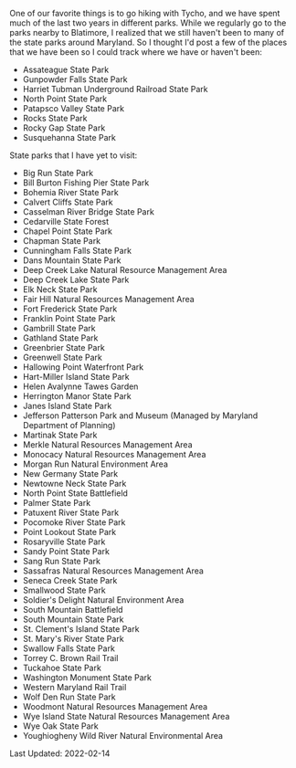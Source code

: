 One of our favorite things is to go hiking with Tycho, and we have spent much of the last two years in different parks.  While we regularly go to the parks nearby to Blatimore, I realized that we still haven't been to many of the state parks around Maryland. So I thought I'd post a few of the places that we have been so I could track where we have or haven't been:

* Assateague State Park
* Gunpowder Falls State Park
* Harriet Tubman Underground Railroad State Park
* North Point State Park
* Patapsco Valley State Park
* Rocks State Park
* Rocky Gap State Park
* Susquehanna State Park



State parks that I have yet to visit:
 
* Big Run State Park
* Bill Burton Fishing Pier State Park
* Bohemia River State Park
* Calvert Cliffs State Park
* Casselman River Bridge State Park
* Cedarville State Forest
* Chapel Point State Park
* Chapman State Park
* Cunningham Falls State Park
* Dans Mountain State Park
* Deep Creek Lake Natural Resource Management Area
* Deep Creek Lake State Park
* Elk Neck State Park
* Fair Hill Natural Resources Management Area
* Fort Frederick State Park
* Franklin Point State Park
* Gambrill State Park
* Gathland State Park
* Greenbrier State Park
* Greenwell State Park
* Hallowing Point Waterfront Park​
* Hart-Miller Island State Park
* Helen Avalynne Tawes Garden
* Herrington Manor State Park
* Janes Island State Park
* Jefferson Patterson Park and Museum (Managed by Maryland Department of Planning)
* Martinak State Park
* Merkle Natural Resources Management Area
* Monocacy Natural Resources Management Area
* Morgan Run Natural Environment Area
* New Germany State Park
* Newtowne Neck State Park
* North Point State Battlefield
* Palmer State Park
* Patuxent River State Park
* Pocomoke River State Park
* Point Lookout State Park
* Rosaryville State Park
* Sandy Point State Park
* Sang Run State Park
* Sassafras Natural Resources Management Area
* Seneca Creek State Park
* Smallwood State Park
* Soldier's Delight Natural Environment Area
* South Mountain Battlefield
* South Mountain State Park
* St. Clement's Island State Park
* St. Mary's River State Park
* Swallow Falls State Park
* Torrey C. Brown Rail Trail
* Tuckahoe State Park
* Washington Monument State Park
* Western Maryland Rail Trail
* Wolf Den Run State Park
* Woodmont Natural Resources Management Area
* Wye Island State Natural Resources Management Area
* Wye Oak State Park
* Youghiogheny Wild River Natural Environmental Area


Last Updated: 2022-02-14